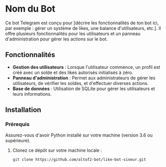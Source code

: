 # Nom du Bot

Ce bot Telegram est conçu pour [décrire les fonctionnalités de ton bot ici, par exemple : gérer un système de likes, une balance d'utilisateurs, etc.]. Il offre plusieurs fonctionnalités pour les utilisateurs et un panneau d'administration pour gérer les actions sur le bot.

## Fonctionnalités

- **Gestion des utilisateurs** : Lorsque l'utilisateur commence, un profil est créé avec un solde et des likes autorisés initialisés à zéro.
- **Panneau d'administration** : Permet aux administrateurs de gérer les utilisateurs, de vérifier les soldes, et d'effectuer diverses actions.
- **Base de données** : Utilisation de SQLite pour gérer les utilisateurs et leurs informations.

## Installation

### Prérequis

Assurez-vous d'avoir Python installé sur votre machine (version 3.6 ou supérieure).

1. Clonez ce dépôt sur votre machine locale :
   ```bash
   git clone https://github.com/altof2-bot/like-bot-sineur.git
